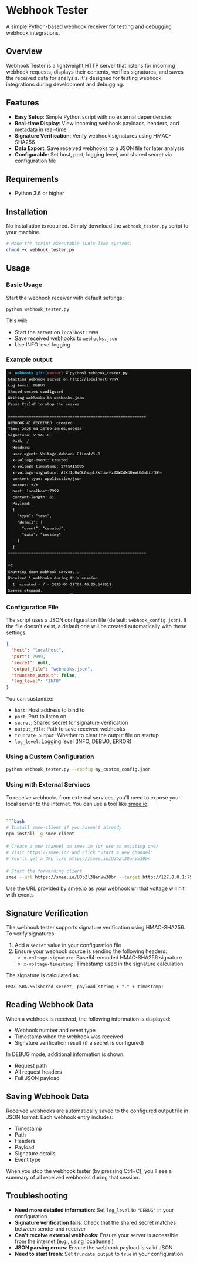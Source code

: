 # Webhook Tester

A simple Python-based webhook receiver for testing and debugging webhook integrations.

## Overview

Webhook Tester is a lightweight HTTP server that listens for incoming webhook requests, displays their contents, verifies signatures, and saves the received data for analysis. It's designed for testing webhook integrations during development and debugging.

## Features

- **Easy Setup**: Simple Python script with no external dependencies
- **Real-time Display**: View incoming webhook payloads, headers, and metadata in real-time
- **Signature Verification**: Verify webhook signatures using HMAC-SHA256
- **Data Export**: Save received webhooks to a JSON file for later analysis
- **Configurable**: Set host, port, logging level, and shared secret via configuration file

## Requirements

- Python 3.6 or higher

## Installation

No installation is required. Simply download the `webhook_tester.py` script to your machine.

```bash
# Make the script executable (Unix-like systems)
chmod +x webhook_tester.py
```

## Usage

### Basic Usage

Start the webhook receiver with default settings:

```bash
python webhook_tester.py
```

This will:
- Start the server on `localhost:7999`
- Save received webhooks to `webhooks.json`
- Use INFO level logging

### Example output:
![Example output](./ksnip_20250423-094034.png)

### Configuration File

The script uses a JSON configuration file (default: `webhook_config.json`). If the file doesn't exist, a default one will be created automatically with these settings:

```json
{
  "host": "localhost",
  "port": 7999,
  "secret": null,
  "output_file": "webhooks.json",
  "truncate_output": false,
  "log_level": "INFO"
}
```

You can customize:
- `host`: Host address to bind to
- `port`: Port to listen on
- `secret`: Shared secret for signature verification
- `output_file`: Path to save received webhooks
- `truncate_output`: Whether to clear the output file on startup
- `log_level`: Logging level (INFO, DEBUG, ERROR)

### Using a Custom Configuration

```bash
python webhook_tester.py --config my_custom_config.json
```

### Using with External Services

To receive webhooks from external services, you'll need to expose your local server to the internet. You can use a tool like [smee.io](https://smee.io/):

```bash

```bash
# Install smee-client if you haven't already
npm install -g smee-client

# Create a new channel on smee.io (or use an existing one)
# Visit https://smee.io/ and click "Start a new channel"
# You'll get a URL like https://smee.io/U3bZl3QanVw30bn

# Start the forwarding client
smee --url https://smee.io/U3bZl3QanVw30bn --target http://127.0.0.1:7999
```

Use the URL provided by smee.io as your webhook url that voltage will hit with events

## Signature Verification

The webhook tester supports signature verification using HMAC-SHA256. To verify signatures:

1. Add a `secret` value in your configuration file
2. Ensure your webhook source is sending the following headers:
   - `x-voltage-signature`: Base64-encoded HMAC-SHA256 signature
   - `x-voltage-timestamp`: Timestamp used in the signature calculation

The signature is calculated as:
```
HMAC-SHA256(shared_secret, payload_string + "." + timestamp)
```

## Reading Webhook Data

When a webhook is received, the following information is displayed:

- Webhook number and event type
- Timestamp when the webhook was received
- Signature verification result (if a secret is configured)

In DEBUG mode, additional information is shown:
- Request path
- All request headers
- Full JSON payload

## Saving Webhook Data

Received webhooks are automatically saved to the configured output file in JSON format. Each webhook entry includes:
- Timestamp
- Path
- Headers
- Payload
- Signature details
- Event type

When you stop the webhook tester (by pressing Ctrl+C), you'll see a summary of all received webhooks during that session.

## Troubleshooting

- **Need more detailed information**: Set `log_level` to `"DEBUG"` in your configuration
- **Signature verification fails**: Check that the shared secret matches between sender and receiver
- **Can't receive external webhooks**: Ensure your server is accessible from the internet (e.g., using localtunnel)
- **JSON parsing errors**: Ensure the webhook payload is valid JSON
- **Need to start fresh**: Set `truncate_output` to `true` in your configuration
